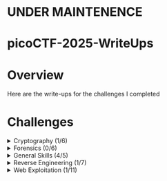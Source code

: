# UNDER MAINTENENCE
# picoCTF-2025-WriteUps

# Overview
Here are the write-ups for the challenges I completed

# Challenges

<details>
  <summary>Cryptography (1/6)</summary>
  
  | Challenge | Solved |
  | --------- | ------ |
  | [hashcrack] | Y |
  | [EVEN RSA CAN BE BROKEN???] | N |
  | [Guess My Cheese (Part 1)] | N |
  | [Guess My Cheese (Part 2)] | N |
  | [Ricochet] | N |
  | [ChaCha Slide] | N |

</details>

<details>
  <summary>Forensics (0/6)</summary>
  
  | Challenge | Solved |
  | --------- | ------ |
  | [RED] | N |
  | [Ph4nt0m 1ntrud3r] | N |
  | [flags are stepic] | N |
  | [Event-Viewing] | N |
  | [Bitlocker-2] | N |
  | [Bitlocker-1] | N |

</details>

<details>
  <summary>General Skills (4/5)</summary>
  
  | Challenge | Solved |
  | --------- | ------ |
  | [FANTASY CTF](https://github.com/Bsnookie9/picoCTF-2025-WriteUps/tree/main/General%20Skills/FANTASY%20CTF) | Y |
  | [Rust fixme 3](https://github.com/Bsnookie9/picoCTF-2025-WriteUps/tree/main/General%20Skills/Rust%20fixme%203) | Y |
  | [Rust fixme 2](https://github.com/Bsnookie9/picoCTF-2025-WriteUps/tree/main/General%20Skills/Rust%20fixme%202) | Y |
  | [Rust fixme 1](https://github.com/Bsnookie9/picoCTF-2025-WriteUps/tree/main/General%20Skills/Rust%20fixme%201) | Y |
  | [YaraRules0x100] | N |

</details>

<details>
  <summary>Reverse Engineering (1/7)</summary>
  
  | Challenge | Solved |
  | --------- | ------ |
  | [Flag Hunters](https://github.com/Bsnookie9/picoCTF-2025-WriteUps/tree/main/Reverse%20Engineering/Flag%20Hunters) | Y |
  | [Quantum Scrambler] | N |
  | [Chronohack] | N |
  | [Tap into Hash] | N |
  | [perplexed] | N |
  | [Binary Instrumentation 2] | N |
  | [Binary Instrumentation 1] | N |

</details>

<details>
  <summary>Web Exploitation (1/11)</summary>
  
  | Challenge | Solved |
  | --------- | ------ |
  | [SSTI1] | N |
  | [n0s4n1ty 1] | N |
  | [head-dump] | N |
  | [Cookie Monster Secret Recipe](https://github.com/Bsnookie9/picoCTF-2025-WriteUps/tree/main/Web%20Exploitation/Cookie%20Monster%20Secret%20Recipe) | Y |
  | [Pachinko] | N |
  | [SSTI2] | N |
  | [3v@l] | N |
  | [WebSockFish] | N |
  | [Apriti sesamo] | N |
  | [secure-email-service] | N |
  | [Pachinko Revisited] | N |

</details>
